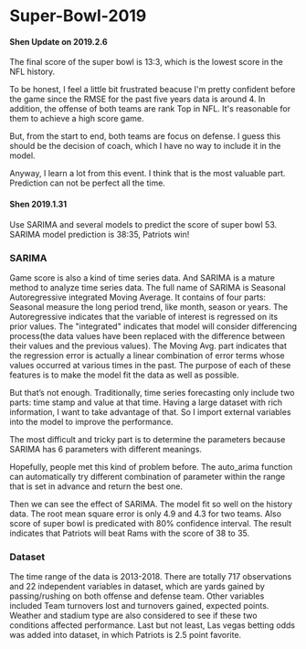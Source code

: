 # Super-Bowl-2019

#### Shen Update on 2019.2.6
The final score of the super bowl is 13:3, which is the lowest score in the NFL history. 

To be honest, I feel a little bit frustrated beacuse I'm pretty confident before the game since the RMSE for the past five years data is around 4. In addition, the offense of both teams are rank Top in NFL. It's reasonable for them to achieve a high score game. 

But, from the start to end, both teams are focus on defense. I guess this should be the decision of coach, which I have no way to include it in the model.  

Anyway, I learn a lot from this event. I think that is the most valuable part. Prediction can not be perfect all the time. 

#### Shen 2019.1.31
Use SARIMA and several models to predict the score of super bowl 53. SARIMA model prediction is 38:35, Patriots win!

### SARIMA
Game score is also a kind of time series data. And SARIMA is a mature method to analyze time series data. The full name of SARIMA is Seasonal Autoregressive integrated Moving Average. It contains of four parts: Seasonal measure the long period trend, like month, season or years. The Autoregressive indicates that the variable of interest is regressed on its prior values. The "integrated" indicates that model will consider differencing process(the data values have been replaced with the difference between their values and the previous values). The Moving Avg. part indicates that the regression error is actually a linear combination of error terms whose values occurred at various times in the past. The purpose of each of these features is to make the model fit the data as well as possible.

But that’s not enough. Traditionally, time series forecasting only include two parts: time stamp and value at that time. Having a large dataset with rich information, I want to take advantage of that. So I import external variables into the model to improve the performance.

The most difficult and tricky part is to determine the parameters because SARIMA has 6 parameters with different meanings. 

Hopefully, people met this kind of problem before. The auto_arima function can automatically try different combination of parameter within the range that is set in advance and return the best one.  

Then we can see the effect of SARIMA. The model fit so well on the history data. The root mean square error is only 4.9 and 4.3 for two teams. Also score of super bowl is predicated with 80% confidence interval. The result indicates that Patriots will beat Rams with the score of 38 to 35.

### Dataset
The time range of the data is 2013-2018. There are totally 717 observations and 22 independent variables in dataset, which are yards gained by passing/rushing on both offense and defense team. Other variables included Team turnovers lost and turnovers gained, expected points. Weather and stadium type are also considered to see if these two conditions affected performance. Last but not least, Las vegas betting odds was added into dataset, in which Patriots is 2.5 point favorite.

